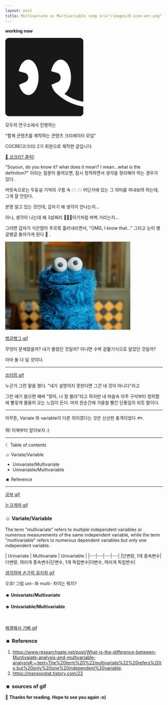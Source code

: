 ```yaml
---
layout: post
title: Multivariate vs Multivariable <img src="/images/B-icon-ver.png" width="30">
---
```


**working now**

<img src="/images/B-icon-ver.png" width="250">

모두의 연구소에서 진행하는

"함께 콘텐츠를 제작하는 콘텐츠 크리에이터 모임"

COCRE(코크리) 2기 회원으로 제작한 글입니다

[🐘 코크리? 클릭!](https://medium.com/modulabs/cocre-%EC%BD%94%ED%81%AC%EB%A6%AC-%EB%A5%BC-%EC%86%8C%EA%B0%9C%ED%95%A9%EB%8B%88%EB%8B%A4-c3a4e9519e85)


"Soyoun, do you know it? what does it mean? I mean...what is the definition?" 이라는 질문이 들어오면, 잠시 정적하면서 생각을 정리해야 하는 경우가 있다. 

머릿속으로는 두둥실 기억의 구름 속 ☁ ☁ 어딘가에 있는 그 의미를 꺼내보려 하는데, 그게 잘 안된다. 

분명 알고 있는 것인데, 갑자기 왜 생각이 안나는지...

아니, 생각이 나는데 왜 3살짜리 🏻👶🏻아기처럼 버벅 거리는지...

그러면 갑자기 식은땀이 주르륵 흘러내리면서, "OMG, I know that..." 그리고 눈이 뱅글뱅글 돌아가게 된다 👀 . 

<img src="/images/cookie-monster.gif" width="400">


[뱅글뱅그 gif](https://www.google.com/imgres?imgurl=https%3A%2F%2Fc.tenor.com%2Fe2dMDgfK9-oAAAAC%2Fcookie-monster.gif&imgrefurl=https%3A%2F%2Ftenor.com%2Fsearch%2Fcookie-monster-googly-eyes-gifs&tbnid=1zH-sH5FYVY3kM&vet=12ahUKEwjtgqr1npD4AhWSdd4KHcNPDeAQMygAegUIARDcAQ..i&docid=ksDSqZR8ehuvDM&w=498&h=351&q=gif%20eye%20spin%20sesame%20street&ved=2ahUKEwjtgqr1npD4AhWSdd4KHcNPDeAQMygAegUIARDcAQ)

무엇이 문제였을까? 내가 몰랐던 것일까? 아니면 수박 겉핥기식으로 알았던 것일까? 

아마 둘 다 일 것이다.

***
[쓰러짐 gif](https://www.google.com/search?q=gif+sesame+street&tbm=isch&ved=2ahUKEwjtgqr1npD4AhWSdd4KHcNPDeAQ2-cCegQIABAA&oq=gif+sesame+street&gs_lcp=CgNpbWcQAzIFCAAQgAQyBggAEB4QBzIICAAQHhAHEAUyBggAEB4QBTIGCAAQHhAFMgYIABAeEAUyBggAEB4QBTIGCAAQHhAIMgYIABAeEAgyBggAEB4QCDoICAAQHhAIEAdQ8wdY4g5goRBoAXAAeAGAAY4HiAHcDJIBCTAuNC4xLjYtMZgBAKABAaoBC2d3cy13aXotaW1nwAEB&sclient=img&ei=t3KZYq3LBpLr-QbDn7WADg&bih=962&biw=1265&rlz=1C1GCEU_enKR961KR961#imgrc=naqrHsFeasScLM)

누군가 그런 말을 했다. "네가 설명하지 못한다면 그건 네 것이 아니다"라고

그런 얘기 들으면 얘써 "맞아, 나 잘 몰라"라고 하지만 내 마음속 아주 구석부터 창피함에 빨갛게 물들어 오는 느낌이 든다. 마치 한순간에 가을철 빨간 단풍잎이 되듯 말이다.
***

아무튼, Variate 와 variable이 다른 의미였다는 것은 신선한 충격이었다 🐟.

뭐! 이제부터 알아보자 :)


-----------------------------------------------------------------------

☾ Table of contents

☺︎ Variate/Variable 
  - Univariate/Multivariate
  - Univariable/Multivariable  
 
☻ Reference

-----------------------------------------------------------------------

[공부 gif](https://www.google.com/search?q=gif+sesame+street&tbm=isch&ved=2ahUKEwjtgqr1npD4AhWSdd4KHcNPDeAQ2-cCegQIABAA&oq=gif+sesame+street&gs_lcp=CgNpbWcQAzIFCAAQgAQyBggAEB4QBzIICAAQHhAHEAUyBggAEB4QBTIGCAAQHhAFMgYIABAeEAUyBggAEB4QBTIGCAAQHhAIMgYIABAeEAgyBggAEB4QCDoICAAQHhAIEAdQ8wdY4g5goRBoAXAAeAGAAY4HiAHcDJIBCTAuNC4xLjYtMZgBAKABAaoBC2d3cy13aXotaW1nwAEB&sclient=img&ei=t3KZYq3LBpLr-QbDn7WADg&bih=962&biw=1265&rlz=1C1GCEU_enKR961KR961#imgrc=UhY8fdWJqtIQMM&imgdii=DaOJJ-897H6GxM)

[눈크게떠 gif](https://www.google.com/imgres?imgurl=https%3A%2F%2Fmedia3.giphy.com%2Fmedia%2FMtmFbGJ6YsUEg%2Fgiphy.gif&imgrefurl=https%3A%2F%2Fgiphy.com%2Fexplore%2Fberm&tbnid=hrNDNQYoyacLCM&vet=10CB4QxiAoBWoXChMI-N6Olp-Q-AIVAAAAAB0AAAAAECA..i&docid=otbErsbmbr_PIM&w=420&h=340&itg=1&q=gif%20sesame%20street&ved=0CB4QxiAoBWoXChMI-N6Olp-Q-AIVAAAAAB0AAAAAECA)

### ☺︎ Variate/Variable 

The term "multivariate" refers to multiple independent variables or numerous measurements of the same independent variable, while the term "multivariable" refers to numerous dependent variables but only one independent variable.

| Univariate | Multivariate | Univariable |
|---|---|---|---|
|단변량, 1개 종속변수|다변량, 여러개 종속변수|단변수, 1개 독립변수|다변수, 여러개 독립변수|



[생각하며 손가락 꼼지락 gif](https://www.google.com/search?q=gif+sesame+street&tbm=isch&ved=2ahUKEwjtgqr1npD4AhWSdd4KHcNPDeAQ2-cCegQIABAA&oq=gif+sesame+street&gs_lcp=CgNpbWcQAzIFCAAQgAQyBggAEB4QBzIICAAQHhAHEAUyBggAEB4QBTIGCAAQHhAFMgYIABAeEAUyBggAEB4QBTIGCAAQHhAIMgYIABAeEAgyBggAEB4QCDoICAAQHhAIEAdQ8wdY4g5goRBoAXAAeAGAAY4HiAHcDJIBCTAuNC4xLjYtMZgBAKABAaoBC2d3cy13aXotaW1nwAEB&sclient=img&ei=t3KZYq3LBpLr-QbDn7WADg&bih=962&biw=1265&rlz=1C1GCEU_enKR961KR961#imgrc=8KLZXsbmuvNU6M)

오호! 그럼 uni- 와 multi- 차이는 뭐지?
#### ☻ Univariate/Multivariate


#### ☻ Univariable/Multivariable

 

 ``` 


 ``` 

[해결해서 기뻐 gif](https://www.google.com/search?q=gif+sesame+street&tbm=isch&ved=2ahUKEwjtgqr1npD4AhWSdd4KHcNPDeAQ2-cCegQIABAA&oq=gif+sesame+street&gs_lcp=CgNpbWcQAzIFCAAQgAQyBggAEB4QBzIICAAQHhAHEAUyBggAEB4QBTIGCAAQHhAFMgYIABAeEAUyBggAEB4QBTIGCAAQHhAIMgYIABAeEAgyBggAEB4QCDoICAAQHhAIEAdQ8wdY4g5goRBoAXAAeAGAAY4HiAHcDJIBCTAuNC4xLjYtMZgBAKABAaoBC2d3cy13aXotaW1nwAEB&sclient=img&ei=t3KZYq3LBpLr-QbDn7WADg&bih=962&biw=1265&rlz=1C1GCEU_enKR961KR961#imgrc=YMO7GoJPUxQLgM)

### ☻ Reference
1. https://www.researchgate.net/post/What-is-the-difference-between-Muntivaiate-analysis-and-multivariable-analysis#:~:text=The%20term%20%22multivariate%22%20refers%20to,but%20only%20one%20independent%20variable.
2. https://mansoostat.tistory.com/23

### ☻ sources of gif



🌺 **Thanks for reading. Hope to see you again :o)**




